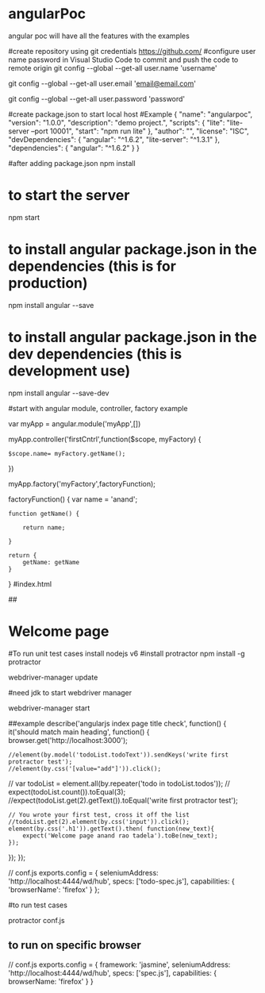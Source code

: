 # angularPoc
angular poc will have all the features with the examples 

#create repository using git credentials
https://github.com/
#configure user name password in Visual Studio Code to commit and push the code to remote origin
git config --global --get-all user.name 'username'

git config --global --get-all user.email 'email@email.com'

git config --global --get-all user.password  'password'

#create package.json to start local host
#Example
{
  "name": "angularpoc",
  "version": "1.0.0",
  "description": "demo project.",
  "scripts": {
    "lite": "lite-server –port 10001",
    "start": "npm run lite"
  },
  "author": "",
  "license": "ISC",
  "devDependencies": {
    "angular": "^1.6.2",
    "lite-server": "^1.3.1"
  },
  "dependencies": {
    "angular": "^1.6.2"
  }
}

#after adding package.json 
npm install

# to start the server 
npm start

# to install angular package.json in the dependencies (this is for production)

npm install angular --save 

# to install angular package.json in the dev dependencies (this is development use)

npm install angular --save-dev

#start with angular module, controller, factory example

var myApp = angular.module('myApp',[])

myApp.controller('firstCntrl',function($scope, myFactory) {

    $scope.name= myFactory.getName();

})

myApp.factory('myFactory',factoryFunction);

factoryFunction() {
    var name = 'anand';

    function getName() {

        return name;

    } 

    return {
        getName: getName
    }
}
#index.html
<!doctype html>
##<html ng-app="myApp">
     <script src="node_modules/angular/angular.js"></script>
    <body>
        <h1 ng-controller="firstCntrl">Welcome page <span ng-bind='name'></span></h1>
    </body>
    </html>

#To run unit test cases
install nodejs v6
#install protractor
npm install -g protractor

webdriver-manager update

#need jdk to start webdriver manager

webdriver-manager start

##example 
describe('angularjs index page title check', function() {
  it('should match main heading', function() {
    browser.get('http://localhost:3000');

    //element(by.model('todoList.todoText')).sendKeys('write first protractor test');
    //element(by.css('[value="add"]')).click();

   // var todoList = element.all(by.repeater('todo in todoList.todos'));
   // expect(todoList.count()).toEqual(3);
    //expect(todoList.get(2).getText()).toEqual('write first protractor test');

    // You wrote your first test, cross it off the list
    //todoList.get(2).element(by.css('input')).click();
    element(by.css('.h1')).getText().then( function(new_text){
        expect('Welcome page anand rao tadela').toBe(new_text);
    });

  });
});

// conf.js
exports.config = {
  seleniumAddress: 'http://localhost:4444/wd/hub',
  specs: ['todo-spec.js'],
  capabilities: {
    'browserName': 'firefox'
    }
};

#to run test cases

protractor conf.js

## to run on specific browser
// conf.js
exports.config = {
  framework: 'jasmine',
  seleniumAddress: 'http://localhost:4444/wd/hub',
  specs: ['spec.js'],
  capabilities: {
    browserName: 'firefox'
  }
}